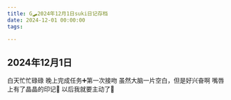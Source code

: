 ```yaml
---
title: G🛹2024年12月1日suki日记存档
date: 2024-12-01 00:00:00
tags:

---
```


## 2024年12月1日
白天忙忙碌碌
晚上完成任务➕第一次接吻
虽然大脑一片空白，但是好兴奋啊
嘴唇上有了晶晶的印记🥰
以后我就要主动了🥳